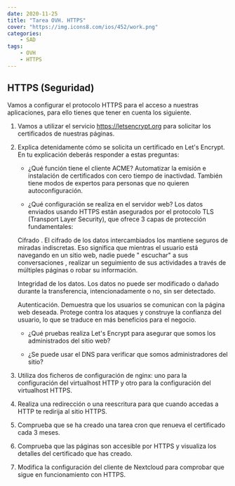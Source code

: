 ```yaml
---
date: 2020-11-25
title: "Tarea OVH. HTTPS"
cover: "https://img.icons8.com/ios/452/work.png"
categories: 
    - SAD
tags:
    - OVH
    - HTTPS
---
```



## HTTPS (Seguridad)

Vamos a configurar el protocolo HTTPS para el acceso a nuestras aplicaciones, para ello tienes que tener en cuenta los siguiente.

1. Vamos a utilizar el servicio https://letsencrypt.org para solicitar los certificados de nuestras páginas.

2. Explica detenidamente cómo se solicita un certificado en Let's Encrypt. En tu explicación deberás responder a estas preguntas:

    * ¿Qué función tiene el cliente ACME?
    Automatizar la emisión e instalación de certificados con cero tiempo de inactivdad. También tiene modos de expertos para personas que no quieren autoconfiguración.

    * ¿Qué configuración se realiza en el servidor web?
    Los datos enviados usando HTTPS están asegurados por el protocolo TLS (Transport Layer Security), que ofrece 3 capas de protección fundamentales:

    Cifrado . El cifrado de los datos intercambiados los mantiene seguros de miradas indiscretas. Eso significa que mientras el usuario está navegando en un sitio web, nadie puede " escuchar" a sus conversaciones , realizar un seguimiento de sus actividades a través de múltiples páginas o robar su información.

    Integridad de los datos. Los datos no puede ser modificado o dañado durante la transferencia, intencionadamente o no, sin ser detectado.

    Autenticación. Demuestra que los usuarios se comunican con la página web deseada. Protege contra los ataques y construye la confianza del usuario, lo que se traduce en más beneficios para el negocio.


    * ¿Qué pruebas realiza Let's Encrypt para asegurar que somos los administrados del sitio web?

    * ¿Se puede usar el DNS para verificar que somos administradores del sitio?

3. Utiliza dos ficheros de configuración de nginx: uno para la configuración del virtualhost HTTP y otro para la configuración del virtualhost HTTPS.

4. Realiza una redirección o una reescritura para que cuando accedas a HTTP te redirija al sitio HTTPS.

5. Comprueba que se ha creado una tarea cron que renueva el certificado cada 3 meses.

6. Comprueba que las páginas son accesible por HTTPS y visualiza los detalles del certificado que has creado.

7. Modifica la configuración del cliente de Nextcloud para comprobar que sigue en funcionamiento con HTTPS.